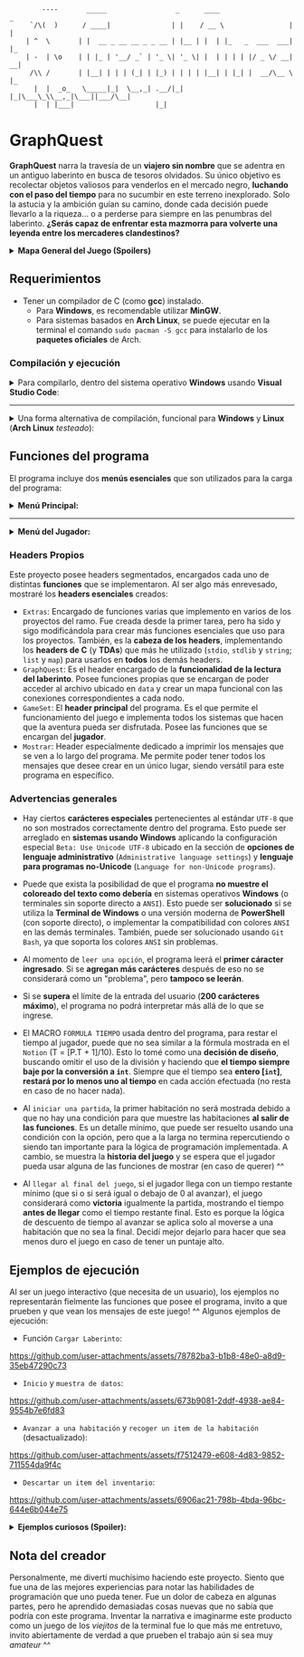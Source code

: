 
```
        ----       _____                 _      ____                  _   
     `/\(  )      / ____|               | |    / __ \                | |  
    | ^  \       | |  __ _ __ __ _ _ __ | |__ | |  | |_   _  ___  ___| |_ 
    | -  | \o    | | |_ | '__/ _` | '_ \| '_ \| |  | | | | |/ _ \/ __| __|
     /\\ /       | |__| | | | (_| | |_) | | | | |__| | |_| |  __/\__ \ |_ 
      |  |  _o_   \_____|_|  \__,_| .__/|_| |_|\___\_\\__,_|\___||___/\__|
      |  | |___|                    |_|                                   
```
# GraphQuest

**GraphQuest** narra la travesía de un **viajero sin nombre** que se adentra en un antiguo laberinto en busca de tesoros olvidados. Su único objetivo es recolectar objetos valiosos para venderlos en el mercado negro, **luchando con el paso del tiempo** para no sucumbir en este terreno inexplorado. Solo la astucia y la ambición guían su camino, donde cada decisión puede llevarlo a la riqueza… o a perderse para siempre en las penumbras del laberinto. **¿Serás capaz de enfrentar esta mazmorra para volverte una leyenda entre los mercaderes clandestinos?**

<details>
<summary> <b> Mapa General del Juego (Spoilers)</b> </summary>
Vista general del mapa (invertido verticalmente).

<div align="center"> <br/>

![Mapa del Juego](https://github.com/user-attachments/assets/1bdd9a0a-9b81-49ff-9ed6-6b81fdc44e50)

</div>
</details> 

## Requerimientos
- Tener un compilador de C (como **gcc**) instalado.
    - Para **Windows**, es recomendable utilizar **MinGW**.
    - Para sistemas basados en **Arch Linux**, se puede ejecutar en la terminal el comando `sudo pacman -S gcc` para instalarlo de los **paquetes oficiales** de Arch.

### Compilación y ejecución

<details>
<summary>
Para compilarlo, dentro del sistema operativo <b>Windows</b> usando <b>Visual Studio Code</b>: </summary>

1. Descargar este **repositorio** como archivo `zip` (haciendo **click** en la sección `code`, y apretando el botón de `Descargar ZIP`).
2. Abrir el **explorador de archivos** y navegar hasta el archivo `zip` para descomprimirlo. Una vez descomprimido, abrir el directorio con los archivos del programa.
3. Abrir el archivo `main.c` del `zip` en **Visual Studio Code**.
4. Dentro de **Visual Studio Code**, abrir el **terminal** y dirigirse a la dirección del repositorio, para poder compilar el programa.
5. Ejecutar el siguiente comando: `gcc main.c headers/*.c headers/TDAs/*.c -o programa.exe`.
6. Abrir el archivo `programa.exe`, o escribir la línea `./programa.exe` en **Visual Studio Code** para ejecutarlo.
</details>

---
<details>
<summary>
Una forma alternativa de compilación, funcional para <b>Windows</b> y <b>Linux</b> (<b>Arch Linux</b> <i>testeado</i>): </summary>

1. Descargar el **repositorio** como archivo `zip`.
2. Abrir el **explorador de archivos** de su preferencia y navegar hasta encontrar el archivo `zip` para descomprimirlo.
3. Una vez descomprimido, buscar el directorio donde se ubica la carpeta descomprimida y buscar abrir el **terminal** en algunos de los sistemas operativos.

    - En **Windows**, se puede hacer **click derecho** en el directorio para abrir el menú de opciones y seleccionar para **abrir en Terminal**. Alternativamente, abrir **PowerShell** o **Línea de Comandos**, copiar la dirección del repositorio (la ruta `C:\Users\...`) y ejecutar el comando `cd "C:\Users\..."`.
    - En **Linux**, se puede ejecutar, dentro de la **terminal** de su preferencia, el comando `cd`, similar a como se hace en **Windows**. Es necesario copiar la dirección del repositorio (la ruta `"/home/$USER/..."`) y ejecutar el comando `cd "/home/$USER/..."` para acceder a la ruta del programa.
4. Ejecutar el comando: `gcc main.c headers/*.c headers/TDAs/*.c -o programa`.
5. Escribir en la misma **terminal** el comando `./programa` para ejecutar la aplicación.
</details>

## Funciones del programa

El programa incluye dos **menús esenciales** que son utilizados para la carga del programa:

<details> 
<summary> <b> Menú Principal: </b> </summary>

1. `Cargar Laberinto`: Carga el laberinto desde un archivo CSV y permite que el juego pueda tener los datos para poder jugarse.
2. `Iniciar Partida`: Al tener cargado el laberinto, permite poder iniciar una partida del juego desde cero.

</details>

---
<details>
<summary> <b> Menú del Jugador: </b> </summary>

1. `Recoger Item(s)`: Permite que el jugador pueda recoger los Objetos que hayan en la habitación. Si no hay, no hace nada. Cada vez que se agrega un Objeto al inventario del jugador, aumenta el puntaje total del jugador y el peso de su inventario (en base al Objeto).
2. `Descartar Item(s)`: Permite que el jugador pueda descartar los Objetos que tenga en su inventario. Si no tiene, no hace nada. Cada vez que se descarte un Objeto del inventario del jugador, disminuye el puntaje total y el peso de su inventario (en base al Objeto).
3. `Avanzar a una habitación`: Permite que el jugador avance a una habitación concreta adjunta a la habitación actual. Útil para recorrer el laberinto e ir descubriendo las habitaciones que existen. 
4. `Ver datos de la habitación`: Muestra los **datos actuales** de la habitación en la que se encuentra el jugador.
5. `Ver estado del jugador`: Muestra las **estadísticas actuales** en las que se encuentra el jugador.
- `Reiniciar Partida`: Permite volver a crear una partida en medio de la partida actual. Vuelve a los valores predeterminados el laberinto y elimina todos los datos del jugador, para iniciar desde cero.
</details>

### Headers Propios

Este proyecto posee headers segmentados, encargados cada uno de distintas **funciones** que se implementaron. Al ser algo más enrevesado, mostraré los **headers esenciales** creados:

- `Extras`: Encargado de funciones varias que implemento en varios de los proyectos del ramo. Fue creada desde la primer tarea, pero ha sido y sigo modificándola para crear más funciones esenciales que uso para los proyectos. También, es la **cabeza de los headers**, implementando los **headers de C** (y **TDAs**) que más he utilizado (`stdio`, `stdlib` y `string`; `list` y `map`) para usarlos en **todos** los demás headers. 
- `GraphQuest`: Es el header encargado de la **funcionalidad de la lectura del laberinto**. Posee funciones propias que se encargan de poder acceder al archivo ubicado en `data` y crear un mapa funcional con las conexiones correspondientes a cada nodo.
- `GameSet`: El **header principal** del programa. Es el que permite el funcionamiento del juego e implementa todos los sistemas que hacen que la aventura pueda ser disfrutada. Posee las funciones que se encargan del **jugador**.
- `Mostrar`: Header especialmente dedicado a imprimir los mensajes que se ven a lo largo del programa. Me permite poder tener todos los mensajes que desee crear en un único lugar, siendo versátil para este programa en específico.

### Advertencias generales

- Hay ciertos **carácteres especiales** pertenecientes al estándar `UTF-8` que no son mostrados correctamente dentro del programa. Esto puede ser arreglado en **sistemas usando Windows** aplicando la configuración especial `Beta: Use Unicode UTF-8` ubicado en la sección de **opciones de lenguaje administrativo** (`Administrative language settings`) y **lenguaje para programas no-Unicode** (`Language for non-Unicode programs`).
- Puede que exista la posibilidad de que el programa **no muestre el coloreado del texto como debería** en sistemas operativos **Windows** (o terminales sin soporte directo a `ANSI`). Esto puede ser **solucionado** si se utiliza la **Terminal de Windows** o una versión moderna de **PowerShell** (con soporte directo), o implementar la compatibilidad con colores `ANSI` en las demás terminales. También, puede ser solucionado usando `Git Bash`, ya que soporta los colores `ANSI` sin problemas.

- Al momento de `leer una opción`, el programa leerá el **primer cáracter ingresado**. Si se **agregan más carácteres** después de eso no se considerará como un "problema", pero **tampoco se leerán**.
- Si se **supera** el límite de la entrada del usuario (**200 carácteres máximo**), el programa no podrá interpretar más allá de lo que se ingrese.
- El MACRO `FORMULA TIEMPO` usada dentro del programa, para restar el tiempo al jugador, puede que no sea similar a la fórmula mostrada en el `Notion` (T = [P.T + 1]/10). Esto lo tomé como una **decisión de diseño**, buscando omitir el uso de la división y haciendo que **el tiempo siempre baje por la conversión a `int`**. Siempre que el tiempo sea **entero [`int`]**, **restará por lo menos uno al tiempo** en cada acción efectuada (no resta en caso de no hacer nada).
- Al `iniciar una partida`, la primer habitación no será mostrada debido a que no hay una condición para que muestre las habitaciones **al salir de las funciones**. Es un detalle mínimo, que puede ser resuelto usando una condición con la opción, pero que a la larga no termina repercutiendo o siendo tan importante para la lógica de programación implementada. A cambio, se muestra la **historia del juego** y se espera que el jugador pueda usar alguna de las funciones de mostrar (en caso de querer) ^^
- Al `llegar al final del juego`, si el jugador llega con un tiempo restante mínimo (que si o si será igual o debajo de 0 al avanzar), el juego considerará como **victoria** igualmente la partida, mostrando el tiempo **antes de llegar** como el tiempo restante final. Esto es porque la lógica de descuento de tiempo al avanzar se aplica solo al moverse a una habitación que no sea la final. Decidí mejor dejarlo para hacer que sea menos duro el juego en caso de tener un puntaje alto.

## Ejemplos de ejecución

Al ser un juego interactivo (que necesita de un usuario), los ejemplos no representarán fielmente las funciones que posee el programa, invito a que prueben y que vean los mensajes de este juego! ^^
Algunos ejemplos de ejecución:

- Función `Cargar Laberinto`:

https://github.com/user-attachments/assets/78782ba3-b1b8-48e0-a8d9-35eb47290c73

- `Inicio` y `muestra de datos`:

https://github.com/user-attachments/assets/673b9081-2ddf-4938-ae84-9554b7e6fd83

- `Avanzar a una habitación` y `recoger un item de la habitación` (desactualizado):

https://github.com/user-attachments/assets/f7512479-e608-4d83-9852-711554da9f4c

- `Descartar un item del inventario`:

https://github.com/user-attachments/assets/6906ac21-798b-4bda-96bc-644e6b044e75

<details>
<summary> <b>Ejemplos curiosos (Spoiler):</b> </summary>

- `Mensaje de mucho peso del jugador`:

![MensajeMuchoPesoJugador](https://github.com/user-attachments/assets/61ca2d62-2045-4670-90df-3ecabf193a70)

- `Opción 2 con la mochila vacía`:

![OpcionChistosaDescartar](https://github.com/user-attachments/assets/2c7f12a9-d14b-4c6f-9c59-bd7c8201610a)

- `Opción distinta en el reseteo`:

![NulaSeleccionReseteo](https://github.com/user-attachments/assets/5eb68823-5339-4b50-adec-288071cb0efc)

- `Game Over`:

![GameOver](https://github.com/user-attachments/assets/1a08db0d-d843-4a0c-91e0-133e515dc5fc)

</details>

## Nota del creador

Personalmente, me divertí muchísimo haciendo este proyecto. Siento que fue una de las mejores experiencias para notar las habilidades de programación que uno pueda tener. Fue un dolor de cabeza en algunas partes, pero he aprendido demasiadas cosas nuevas que no sabía que podría con este programa. Inventar la narrativa e imaginarme este producto como un juego de los *viejitos* de la terminal fue lo que más me entretuvo, invito abiertamente de verdad a que prueben el trabajo aún si sea muy *amateur* ^^
